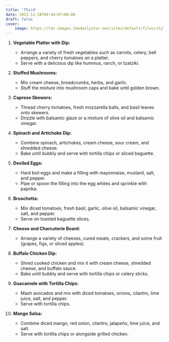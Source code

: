 ```yaml
---
title: 'Third'
date: 2023-11-18T04:44:07+06:00
draft: false
cover:
    image: https://tds-images.thedailystar.net/sites/default/files/styles/big_202/public/images/2023/11/13/isaac-struna-rjps8effhwa-unsplash.jpg
---
```

1. **Vegetable Platter with Dip:**
   - Arrange a variety of fresh vegetables such as carrots, celery, bell peppers, and cherry tomatoes on a platter.
   - Serve with a delicious dip like hummus, ranch, or tzatziki.

2. **Stuffed Mushrooms:**
   - Mix cream cheese, breadcrumbs, herbs, and garlic.
   - Stuff the mixture into mushroom caps and bake until golden brown.

3. **Caprese Skewers:**
   - Thread cherry tomatoes, fresh mozzarella balls, and basil leaves onto skewers.
   - Drizzle with balsamic glaze or a mixture of olive oil and balsamic vinegar.

4. **Spinach and Artichoke Dip:**
   - Combine spinach, artichokes, cream cheese, sour cream, and shredded cheese.
   - Bake until bubbly and serve with tortilla chips or sliced baguette.

5. **Deviled Eggs:**
   - Hard boil eggs and make a filling with mayonnaise, mustard, salt, and pepper.
   - Pipe or spoon the filling into the egg whites and sprinkle with paprika.

6. **Bruschetta:**
   - Mix diced tomatoes, fresh basil, garlic, olive oil, balsamic vinegar, salt, and pepper.
   - Serve on toasted baguette slices.

7. **Cheese and Charcuterie Board:**
   - Arrange a variety of cheeses, cured meats, crackers, and some fruit (grapes, figs, or sliced apples).

8. **Buffalo Chicken Dip:**
   - Shred cooked chicken and mix it with cream cheese, shredded cheese, and buffalo sauce.
   - Bake until bubbly and serve with tortilla chips or celery sticks.

9. **Guacamole with Tortilla Chips:**
   - Mash avocados and mix with diced tomatoes, onions, cilantro, lime juice, salt, and pepper.
   - Serve with tortilla chips.

10. **Mango Salsa:**
    - Combine diced mango, red onion, cilantro, jalapeño, lime juice, and salt.
    - Serve with tortilla chips or alongside grilled chicken.
